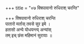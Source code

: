 +++
title = "०७ विषपावानो रुधिराश् चरन्ति"

+++
विषपावानो रुधिराश् चरन्ति  
पातारो मर्तास् तवसे सुर इमे ।  
हतासो अन्ये योधयन्त्य् अन्यांस्  
तम् इच् छंस महिमानं सुरायाः ॥